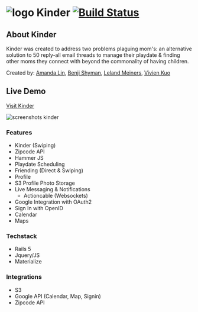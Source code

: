 # ![logo](http://i.imgur.com/4hODIaV.png) Kinder [![Build Status](https://travis-ci.org/adnamalin/Kinder.svg?branch=master)](https://travis-ci.org/adnamalin/Kinder)

## About Kinder 
Kinder was created to address two problems plaguing mom's: an alternative solution to 50 reply-all email threads to manage their playdate & finding other moms they connect with beyond the commonality of having children.

Created by: [Amanda Lin](https://github.com/adnamalin), [Benji Shyman](https://github.com/bshyman), [Leland Meiners](https://github.com/LelandAM), [Vivien Kuo](https://github.com/viKuo)
## Live Demo

[Visit Kinder](kinderplaydate.herokuapp.com)

![screenshots kinder](http://i.imgur.com/lirbBEj.png)

### Features

* Kinder (Swiping)
 * Zipcode API
 * Hammer JS
* Playdate Scheduling
* Friending (Direct & Swiping)
* Profile 
 * S3 Profile Photo Storage 
* Live Messaging & Notifications 
  * Actioncable (Websockets)
* Google Integration with OAuth2
 * Sign In with OpenID
 * Calendar 
 * Maps

### Techstack
* Rails 5
* Jquery/JS
* Materialize 

### Integrations
* S3
* Google API (Calendar, Map, Signin)
* Zipcode API

